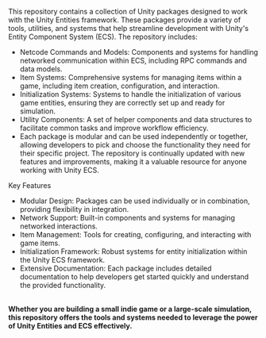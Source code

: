 This repository contains a collection of Unity packages designed to work with the Unity Entities framework. These packages provide a variety of tools, utilities, and systems that help streamline development with Unity's Entity Component System (ECS). The repository includes:

- Netcode Commands and Models: Components and systems for handling networked communication within ECS, including RPC commands and data models.
- Item Systems: Comprehensive systems for managing items within a game, including item creation, configuration, and interaction.
- Initialization Systems: Systems to handle the initialization of various game entities, ensuring they are correctly set up and ready for simulation.
- Utility Components: A set of helper components and data structures to facilitate common tasks and improve workflow efficiency.
- Each package is modular and can be used independently or together, allowing developers to pick and choose the functionality they need for their specific project. The repository is continually updated with new features and improvements, making it a valuable resource for anyone working with Unity ECS.

Key Features
- Modular Design: Packages can be used individually or in combination, providing flexibility in integration.
- Network Support: Built-in components and systems for managing networked interactions.
- Item Management: Tools for creating, configuring, and interacting with game items.
- Initialization Framework: Robust systems for entity initialization within the Unity ECS framework.
- Extensive Documentation: Each package includes detailed documentation to help developers get started quickly and understand the provided functionality.
</br>
<strong>Whether you are building a small indie game or a large-scale simulation, this repository offers the tools and systems needed to leverage the power of Unity Entities and ECS effectively.</strong>

